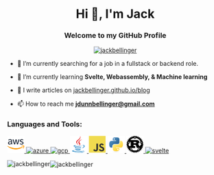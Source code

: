 <h1 align="center">Hi 👋, I'm Jack</h1>
<h3 align="center">Welcome to my GitHub Profile</h3>

<!--
<p align="left"> <img src="https://komarev.com/ghpvc/?username=jackbellinger&label=Profile%20views&color=0e75b6&style=flat" alt="jackbellinger" /> </p>
-->

<p align="center"> <a href="https://github.com/ryo-ma/github-profile-trophy"><img src="https://github-profile-trophy.vercel.app/?username=jackbellinger&rank-?" alt="jackbellinger" /></a> </p>

- 🔭 I’m currently searching for a job in a fullstack or backend role.

- 🌱 I’m currently learning **Svelte, Webassembly, & Machine learning**

- 📝 I write articles on [jackbellinger.github.io/blog](jackbellinger.github.io/blog)

- 📫 How to reach me **jdunnbellinger@gmail.com**

<!-- ### Blogs posts -->
<!-- BLOG-POST-LIST:START -->
<!-- BLOG-POST-LIST:END -->

<!--
<h3 align="left">Connect with me:</h3>
<p align="left">
<a href="https://discord.gg/invite" target="blank"><img align="center" src="https://raw.githubusercontent.com/rahuldkjain/github-profile-readme-generator/master/src/images/icons/Social/discord.svg" alt="invite" height="30" width="40" /></a>
<a href="/jackbellinger.github.io/blog/rss" target="blank"><img align="center" src="https://raw.githubusercontent.com/rahuldkjain/github-profile-readme-generator/master/src/images/icons/Social/rss.svg" alt="jackbellinger.github.io/blog/rss" height="30" width="40" /></a>
</p>
-->

<h3 align="left">Languages and Tools:</h3>
<p align="left"> <a href="https://aws.amazon.com" target="_blank" rel="noreferrer"> <img src="https://raw.githubusercontent.com/devicons/devicon/master/icons/amazonwebservices/amazonwebservices-original-wordmark.svg" alt="aws" width="40" height="40"/> </a> <a href="https://azure.microsoft.com/en-in/" target="_blank" rel="noreferrer"> <img src="https://www.vectorlogo.zone/logos/microsoft_azure/microsoft_azure-icon.svg" alt="azure" width="40" height="40"/> </a> <a href="https://cloud.google.com" target="_blank" rel="noreferrer"> <img src="https://www.vectorlogo.zone/logos/google_cloud/google_cloud-icon.svg" alt="gcp" width="40" height="40"/> </a> <a href="https://www.java.com" target="_blank" rel="noreferrer"> <img src="https://raw.githubusercontent.com/devicons/devicon/master/icons/java/java-original.svg" alt="java" width="40" height="40"/> </a> <a href="https://developer.mozilla.org/en-US/docs/Web/JavaScript" target="_blank" rel="noreferrer"> <img src="https://raw.githubusercontent.com/devicons/devicon/master/icons/javascript/javascript-original.svg" alt="javascript" width="40" height="40"/> </a> <a href="https://www.python.org" target="_blank" rel="noreferrer"> <img src="https://raw.githubusercontent.com/devicons/devicon/master/icons/python/python-original.svg" alt="python" width="40" height="40"/> </a> <a href="https://www.rust-lang.org" target="_blank" rel="noreferrer"> <img src="https://raw.githubusercontent.com/devicons/devicon/master/icons/rust/rust-plain.svg" alt="rust" width="40" height="40"/> </a> <a href="https://svelte.dev" target="_blank" rel="noreferrer"> <img src="https://upload.wikimedia.org/wikipedia/commons/1/1b/Svelte_Logo.svg" alt="svelte" width="40" height="40"/> </a> </p>

<p><img align="left" src="https://github-readme-stats.vercel.app/api/top-langs?username=jackbellinger&show_icons=true&locale=en&layout=compact&hide=HTML,ShaderLab,ApacheConf,C%23,Shell" alt="jackbellinger" /></p>

<!--
<p>&nbsp;<img align="center" src="https://github-readme-stats.vercel.app/api?username=jackbellinger&show_icons=true&locale=en" alt="jackbellinger" /></p>
-->

<p><img align="center" src="https://github-readme-streak-stats.herokuapp.com/?user=jackbellinger&" alt="jackbellinger" /></p>
